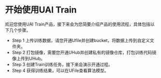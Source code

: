

# 开始使用UAI Train

欢迎您使用UAI Train产品，接下来会为您简要介绍产品的使用流程，具体包括以下几个步骤。

  - Step 1
	上传训练数据，请您开通Ufile并创建bucket，将数据上传到自定义文件夹。
  - Step 2
	打包镜像，需要您开通UHub并创建私有的镜像仓库，打包训练代码镜像上传到UHub。
  - Step 3
	创建Train训练任务，接下来会演示开通过程。
  - Step 4
	获得训练结果，可以在UFile查看算法模型。